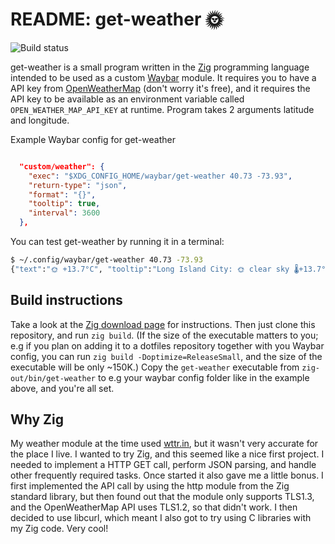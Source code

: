 # README: get-weather 🌞

![Build status](https://github.com/mhersson/get-weather/actions/workflows/build-zig-11.yaml/badge.svg)

get-weather is a small program written in the [Zig](https://ziglang.org)
programming language intended to be used as a custom
[Waybar](https://github.com/Alexays/Waybar) module. It requires you to have a
API key from [OpenWeatherMap](https://www.openweathermap.org) (don't worry it's
free), and it requires the API key to be available as an environment variable
called `OPEN_WEATHER_MAP_API_KEY` at runtime. Program takes 2 arguments
latitude and longitude.

Example Waybar config for get-weather

``` json

  "custom/weather": {
    "exec": "$XDG_CONFIG_HOME/waybar/get-weather 40.73 -73.93",
    "return-type": "json",
    "format": "{}",
    "tooltip": true,
    "interval": 3600
  },
```

You can test get-weather by running it in a terminal:

``` sh
$ ~/.config/waybar/get-weather 40.73 -73.93
{"text":"🌞 +13.7°C", "tooltip":"Long Island City: 🌞 clear sky 🌡️+13.7°C  🌬️ 2.6m/s"}
```

## Build instructions

Take a look at the [Zig download page](https://ziglang.org/download/) for
instructions. Then just clone this repository, and run `zig build`. (If the
size of the executable matters to you; e.g if you plan on adding it to a
dotfiles repository together with you Waybar config, you can run `zig build
-Doptimize=ReleaseSmall`, and the size of the executable will be only ~150K.)
Copy the `get-weather` executable from `zig-out/bin/get-weather` to e.g your
waybar config folder like in the example above, and you're all set.

## Why Zig

My weather module at the time used [wttr.in](https://wttr.in), but it wasn't
very accurate for the place I live. I wanted to try Zig, and this seemed like a
nice first project. I needed to implement a HTTP GET call, perform JSON
parsing, and handle other frequently required tasks. Once started it also gave
me a little bonus. I first implemented the API call by using the http module
from the Zig standard library, but then found out that the module only supports
TLS1.3, and the OpenWeatherMap API uses TLS1.2, so that didn't work. I then
decided to use libcurl, which meant I also got to try using C libraries with my
Zig code. Very cool!
